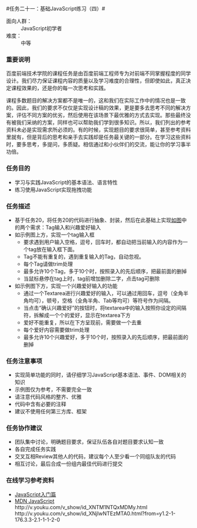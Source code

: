 #任务二十一：基础JavaScript练习（四）#
<dt>面向人群：</dt>
<dd>JavaScript初学者</dd>
<dt>难度：</dt>
<dd>中等</dd>


<h3>重要说明</h3>
<p>百度前端技术学院的课程任务是由百度前端工程师专为对前端不同掌握程度的同学设计。我们尽力保证课程内容的质量以及学习难度的合理性，但即使如此，真正决定课程效果的，还是你的每一次思考和实践。</p>
<p>课程多数题目的解决方案都不是唯一的，这和我们在实际工作中的情况也是一致的。因此，我们的要求不仅仅是实现设计稿的效果，更是要多去思考不同的解决方案，评估不同方案的优劣，然后使用在该场景下最优雅的方式去实现。那些最终没有被我们采纳的方案，同样也可以帮助我们学到很多知识。所以，我们列出的参考资料未必是实现需求所必须的。有的时候，实现题目的要求很简单，甚至参考资料里就有，但是背后的思考和亲手去实践却是任务最关键的一部分。在学习这些资料时，要多思考，多提问，多质疑。相信通过和小伙伴们的交流，能让你的学习事半功倍。</p>

<h3>任务目的</h3>
<ul>
    <li>学习与实践JavaScript的基本语法、语言特性</li>
    <li>练习使用JavaScript实现拖拽功能</li>
</ul>

<h3>任务描述</h3>
<ul>
    <li>基于任务20，将任务20的代码进行抽象、封装，然后在此基础上实现<a target="_blank" href="http://7xrp04.com1.z0.glb.clouddn.com/task_2_21_1.jpg">如图</a>中的两个需求：Tag输入和兴趣爱好输入</li>
    <li>如示例图上方，实现一个tag输入框
        <ul>
            <li>要求遇到用户输入空格，逗号，回车时，都自动把当前输入的内容作为一个tag放在输入框下面。</li>
            <li>Tag不能有重复的，遇到重复输入的Tag，自动忽视。</li>
            <li>每个Tag请做trim处理</li>
            <li>最多允许10个Tag，多于10个时，按照录入的先后顺序，把最前面的删掉</li>
            <li>当鼠标悬停在tag上时，tag前增加删除二字，点击tag可删除</li>
        </ul>
    </li>
    <li>如示例图下方，实现一个兴趣爱好输入的功能
        <ul>
            <li>通过一个Textarea进行兴趣爱好的输入，可以通过用回车，逗号（全角半角均可），顿号，空格（全角半角、Tab等均可）等符号作为间隔。</li>
            <li>当点击“确认兴趣爱好”的按钮时，将textarea中的输入按照你设定的间隔符，拆解成一个个的爱好，显示在textarea下方</li>
            <li>爱好不能重复，所以在下方呈现前，需要做一个去重</li>
            <li>每个爱好内容需要做trim处理</li>
            <li>最多允许10个兴趣爱好，多于10个时，按照录入的先后顺序，把最前面的删掉</li>
        </ul>
    </li>
</ul>


<h3>任务注意事项</h3>
<ul>
    <li>实现简单功能的同时，请仔细学习JavaScript基本语法、事件、DOM相关的知识</li>
    <li>示例图仅为参考，不需要完全一致</li>
    <li>请注意代码风格的整齐、优雅</li>
    <li>代码中含有必要的注释</li>
    <li>建议不使用任何第三方库、框架</li>
</ul>

<h3>任务协作建议</h3>
<ul>
    <li>团队集中讨论，明确题目要求，保证队伍各自对题目要求认知一致</li>
    <li>各自完成任务实践</li>
    <li>交叉互相Review其他人的代码，建议每个人至少看一个同组队友的代码</li>
    <li>相互讨论，最后合成一份组内最佳代码进行提交</li>
</ul>

<h3>在线学习参考资料</h3>
<ul>
    <li><a target="_blank" href="http://www.imooc.com/view/36">JavaScript入门篇</a></li>
    <li><a target="_blank" href="https://developer.mozilla.org/zh-CN/docs/Web/JavaScript">MDN JavaScript</a></li>
    http://v.youku.com/v_show/id_XNTM1NTQxMDMy.html
    http://v.youku.com/v_show/id_XNjIwNTEzMTA0.html?from=y1.2-1-176.3.3-2.1-1-1-2-0
